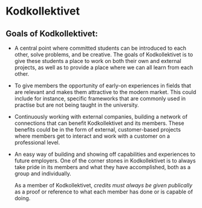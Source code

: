 # Kodkollektivet

Goals of Kodkollektivet:
--------------------------

- A central point where committed students can be introduced to each other,
  solve problems, and be creative. The goals of Kodkollektivet is to give
  these students a place to work on both their own and external projects, as
  well as to provide a place where we can all learn from each other.

- To give members the opportunity of early-on experiences in fields that are
  relevant and makes them attractive to the modern market. This could include
  for instance, specific frameworks that are commonly used in practise but
  are not being taught in the university.

- Continuously working with external companies, building a network of
  connections that can benefit Kodkollektivet and its members. These benefits
  could be in the form of external, customer-based projects where members get
  to interact and work with a customer on a professional level.

- An easy way of building and showing off capabilities and experiences to
  future employers. One of the corner stones in Kodkollektivet is to always
  take pride in its members and what they have accomplished, both as a group
  and individually.

  As a member of Kodkollektivet, *credits must always be given publically* as a
  proof or reference to what each member has done or is capable of doing.
